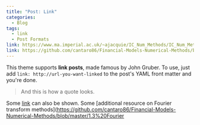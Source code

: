 ```yaml
---
title: "Post: Link"
categories:
  - Blog
tags:
  - link
  - Post Formats
link: https://www.ma.imperial.ac.uk/~ajacquie/IC_Num_Methods/IC_Num_Methods_Docs/Literature/CarrMadan.pdf
link: https://github.com/cantaro86/Financial-Models-Numerical-Methods/blob/master/1.3%20Fourier%20transform%20methods.ipynb
---
```


This theme supports **link posts**, made famous by John Gruber. To use, just add `link: http://url-you-want-linked` to the post's YAML front matter and you're done.

> And this is how a quote looks.

Some [link](#) can also be shown.
Some [additional resource on Fourier transform methods](https://github.com/cantaro86/Financial-Models-Numerical-Methods/blob/master/1.3%20Fourier
